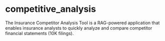 # competitive_analysis
The Insurance Competitor Analysis Tool is a RAG-powered application that enables insurance analysts to quickly analyze and compare competitor financial statements (10K filings).

